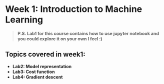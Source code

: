 # Week 1: Introduction to Machine Learning

  
> **P.S. Lab1 for this course contains how to use jupyter notebook and you could explore it on your own I feel :)**
  


## Topics covered in week1:

- **Lab2: Model representation**
- **Lab3: Cost function**
- **Lab4: Gradient descent**
